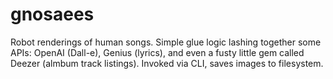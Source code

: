 # gnosaees
Robot renderings of human songs. Simple glue logic lashing together some APIs: OpenAI (Dall-e), Genius (lyrics), and even a fusty little gem called Deezer (almbum track listings). Invoked via CLI, saves images to filesystem.
